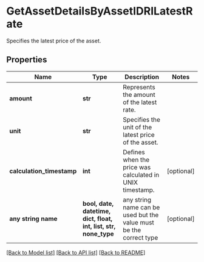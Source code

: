 # GetAssetDetailsByAssetIDRILatestRate

Specifies the latest price of the asset.

## Properties
Name | Type | Description | Notes
------------ | ------------- | ------------- | -------------
**amount** | **str** | Represents the amount of the latest rate. | 
**unit** | **str** | Specifies the unit of the latest price of the asset. | 
**calculation_timestamp** | **int** | Defines when the price was calculated in UNIX timestamp. | [optional] 
**any string name** | **bool, date, datetime, dict, float, int, list, str, none_type** | any string name can be used but the value must be the correct type | [optional]

[[Back to Model list]](../README.md#documentation-for-models) [[Back to API list]](../README.md#documentation-for-api-endpoints) [[Back to README]](../README.md)


